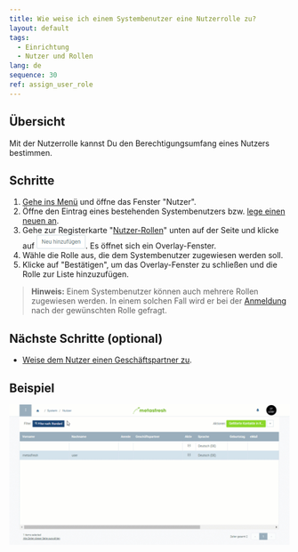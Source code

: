 ```yaml
---
title: Wie weise ich einem Systembenutzer eine Nutzerrolle zu?
layout: default
tags:
  - Einrichtung
  - Nutzer und Rollen
lang: de
sequence: 30
ref: assign_user_role
---
```


## Übersicht
Mit der Nutzerrolle kannst Du den Berechtigungsumfang eines Nutzers bestimmen.

## Schritte
1. [Gehe ins Menü](Menu) und öffne das Fenster "Nutzer".
1. Öffne den Eintrag eines bestehenden Systembenutzers bzw. [lege einen neuen an](Neuer_Systembenutzer).
1. Gehe zur Registerkarte "[Nutzer-Rollen](NeueBenutzerrolle)" unten auf der Seite und klicke auf ![](assets/Neu_hinzufuegen_Button.png). Es öffnet sich ein Overlay-Fenster.
1. Wähle die Rolle aus, die dem Systembenutzer zugewiesen werden soll.
1. Klicke auf "Bestätigen", um das Overlay-Fenster zu schließen und die Rolle zur Liste hinzuzufügen.
 >**Hinweis:** Einem Systembenutzer können auch mehrere Rollen zugewiesen werden. In einem solchen Fall wird er bei der [Anmeldung](Anmeldung) nach der gewünschten Rolle gefragt.

## Nächste Schritte (optional)
- [Weise dem Nutzer einen Geschäftspartner zu](Nutzer_GPartner_zuweisen).

## Beispiel
![](assets/Nutzerrolle_zuweisen.gif)
